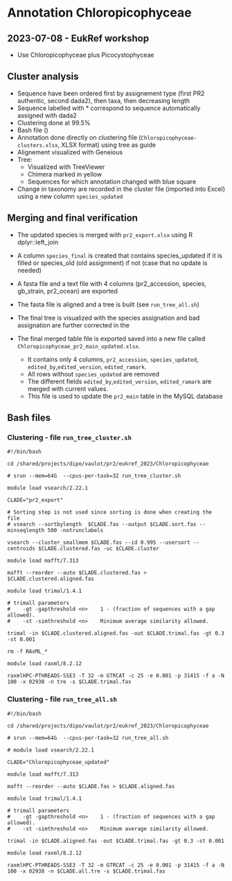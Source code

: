 # Annotation Chloropicophyceae

## 2023-07-08 - EukRef workshop

* Use Chloropicophyceae plus Picocystophyceae

## Cluster analysis
* Sequence have been ordered first by assignement type (first PR2 authentic, second dada2), then taxa, then decreasing length
* Sequence labelled with * correspond to sequence automatically assigned with dada2
* Clustering done at 99.5%
* Bash file ()
* Annotation done directly on clustering file (`Chloropicophyceae-clusters.xlsx`, XLSX format) using tree as guide
* Alignement visualized with Geneious
* Tree:
  * Visualized with TreeViewer
  * Chimera marked in yellow
  * Sequences for which annotation changed with blue square
* Change in taxonomy are recorded in the cluster file (imported into Excel) using a new column `species_updated`

## Merging and final verification
* The updated species is merged with  `pr2_export.xlsx` using R dplyr::left_join
* A column `species_final` is created that contains species_updated if it is filled or species_old (old assignment) if not (case that no update is needed)
* A fasta file and a text file with 4 columns (pr2_accession, species, gb_strain, pr2_ocean) are exported
* The fasta file is aligned and a tree is built (see `run_tree_all.sh`)
* The final tree is visualized with the species assignation and bad assignation are further corrected in the 

* The final merged table file is exported saved into a new file called `Chloropicophyceae_pr2_main_updated.xlsx`. 
  * It contains only 4 columns, `pr2_accession`, `species_updated`, `edited_by`,`edited_version`, `edited_ramark`.
  * All rows without `species_updated` are removed
  * The different fields  `edited_by`,`edited_version`, `edited_ramark` are merged with current values.
  * This file is used to update the `pr2_main` table in the MySQL database


## Bash files
### Clustering - file `run_tree_cluster.sh`

```
#!/bin/bash

cd /shared/projects/dipo/vaulot/pr2/eukref_2023/Chloropicophyceae

# srun --mem=64G  --cpus-per-task=32 run_tree_cluster.sh

module load vsearch/2.22.1

CLADE="pr2_export"

# Sorting step is not used since sorting is done when creating the file
# vsearch --sortbylength  $CLADE.fas --output $CLADE.sort.fas --minseqlength 500 -notrunclabels

vsearch --cluster_smallmem $CLADE.fas --id 0.995 --usersort --centroids $CLADE.clustered.fas -uc $CLADE.cluster

module load mafft/7.313

mafft --reorder --auto $CLADE.clustered.fas > $CLADE.clustered.aligned.fas

module load trimal/1.4.1

# trimall parameters
#    -gt -gapthreshold <n>    1 - (fraction of sequences with a gap allowed).
#    -st -simthreshold <n>    Minimum average similarity allowed.

trimal -in $CLADE.clustered.aligned.fas -out $CLADE.trimal.fas -gt 0.3 -st 0.001

rm -f RAxML_*

module load raxml/8.2.12

raxmlHPC-PTHREADS-SSE3 -T 32 -m GTRCAT -c 25 -e 0.001 -p 31415 -f a -N 100 -x 02938 -n tre -s $CLADE.trimal.fas

```

### Clustering - file `run_tree_all.sh`

```
#!/bin/bash

cd /shared/projects/dipo/vaulot/pr2/eukref_2023/Chloropicophyceae

# srun --mem=64G  --cpus-per-task=32 run_tree_all.sh

# module load vsearch/2.22.1

CLADE="Chloropicophyceae_updated"

module load mafft/7.313

mafft --reorder --auto $CLADE.fas > $CLADE.aligned.fas

module load trimal/1.4.1

# trimall parameters
#    -gt -gapthreshold <n>    1 - (fraction of sequences with a gap allowed).
#    -st -simthreshold <n>    Minimum average similarity allowed.

trimal -in $CLADE.aligned.fas -out $CLADE.trimal.fas -gt 0.3 -st 0.001

module load raxml/8.2.12

raxmlHPC-PTHREADS-SSE3 -T 32 -m GTRCAT -c 25 -e 0.001 -p 31415 -f a -N 100 -x 02938 -n $CLADE.all.tre -s $CLADE.trimal.fas



```
